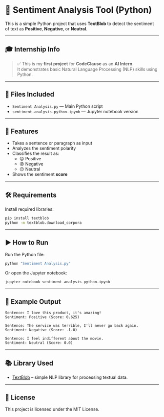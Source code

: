 # 🧠 Sentiment Analysis Tool (Python)

This is a simple Python project that uses **TextBlob** to detect the sentiment of text as **Positive**, **Negative**, or **Neutral**.

---

## 🎓 Internship Info

> ✅ This is my **first project** for **CodeClause** as an **AI Intern**.  
> It demonstrates basic Natural Language Processing (NLP) skills using Python.

---

## 📁 Files Included

- `Sentiment Analysis.py` — Main Python script  
- `sentiment-analysis-python.ipynb` — Jupyter notebook version

---

## 🚀 Features

- Takes a sentence or paragraph as input  
- Analyzes the sentiment polarity  
- Classifies the result as:
  - 😊 Positive  
  - 😠 Negative  
  - 😐 Neutral  
- Shows the sentiment **score**

---

## 🛠 Requirements

Install required libraries:

```bash
pip install textblob
python -m textblob.download_corpora
```

---

## ▶️ How to Run

Run the Python file:
```bash
python "Sentiment Analysis.py"
```

Or open the Jupyter notebook:
```bash
jupyter notebook sentiment-analysis-python.ipynb
```

---

## 🧪 Example Output

```
Sentence: I love this product, it's amazing!
Sentiment: Positive (Score: 0.625)

Sentence: The service was terrible, I'll never go back again.
Sentiment: Negative (Score: -1.0)

Sentence: I feel indifferent about the movie.
Sentiment: Neutral (Score: 0.0)
```

---

## 📚 Library Used

- [TextBlob](https://textblob.readthedocs.io/en/dev/) – simple NLP library for processing textual data.

---

## 📄 License

This project is licensed under the MIT License.
